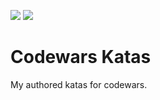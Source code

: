 [![](https://img.shields.io/badge/MAINTAINER-%40lfhohmann-blue?style=for-the-badge)](https://github.com/lfhohmann)
[![](https://img.shields.io/github/license/lfhohmann/codewars-katas?style=for-the-badge)](LICENSE)

# Codewars Katas

My authored katas for codewars.
